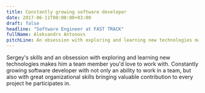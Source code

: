 ```yaml
---
title: Constantly growing software developer
date: 2017-06-11T00:00:00+03:00
draft: false
headline: "Software Engineer at FAST TRACK"
fullName: Aleksandrs Antonovs
pitchLine: An obsession with exploring and learning new technologies makes him a team member you’d love to work with.
---
```


Sergey's skills and an obsession with exploring and learning new technologies makes him a team member you'd love to work with.
Constantly growing software developer with not only an ability to work in a team, but also with great organizational skills bringing valuable contribution to every project he participates in.
